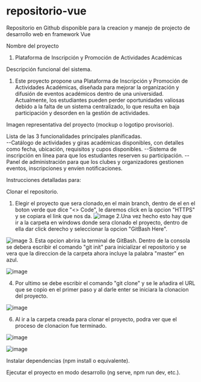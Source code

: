 # repositorio-vue
Repositorio en Github disponible para la creacion y manejo de projecto de desarrollo web en framework Vue

Nombre del proyecto
1. Plataforma de Inscripción y Promoción de Actividades Académicas

Descripción funcional del sistema.
1. Este proyecto propone una Plataforma de Inscripción y Promoción de Actividades Académicas, diseñada para mejorar la organización y difusión de eventos académicos dentro de una universidad. Actualmente, los estudiantes     pueden perder oportunidades valiosas debido a la falta de un sistema centralizado, lo que resulta en baja participación y desorden en la gestión de actividades.

Imagen representativa del proyecto (mockup o logotipo provisorio).  


Lista de las 3 funcionalidades principales planificadas.  
--Catálogo de actividades y giras académicas disponibles, con detalles como fecha, ubicación, requisitos y cupos disponibles. 
--Sistema de inscripción en línea para que los estudiantes reserven su participación. 
--Panel de administración para que los clubes y organizadores gestionen eventos, inscripciones y envíen notificaciones. 

Instrucciones detalladas para:  

Clonar el repositorio.
1. Elegir el proyecto que sera clonado,en el main branch, dentro de el en el boton verde que dice "<> Code", le daremos click en la opcion "HTTPS" y se copiara el link que nos da.
![image](https://github.com/user-attachments/assets/54d6739d-bf7e-41b3-a729-4297e036501e)
2.Una vez hecho esto hay que ir a la carpeta en windows donde sera clonado el proyecto, dentro de ella dar click derecho y seleccionar la opcion "GitBash Here".

![image](https://github.com/user-attachments/assets/509c1de3-e7bc-4e43-bd26-c7684916aeef)
3. Esta opcion abrira la terminal de GitBash. Dentro de la consola se debera escribir el comando "git init" para inicializar el repositorio y se vera que la direccion de la carpeta ahora incluye la palabra "master" en azul.

![image](https://github.com/user-attachments/assets/95388234-f971-44c1-8ac7-77c734106cbf)

4. Por ultimo se debe escribir el comando "git clone" y se le añadira el URL que se copio en el primer paso y al darle enter se iniciara la clonacion del proyecto.

![image](https://github.com/user-attachments/assets/0a27b409-33bf-49db-a7d3-9ded6f2a110f)

6. Al ir a la carpeta creada para clonar el proyecto, podra ver que el proceso de clonacion fue terminado.

![image](https://github.com/user-attachments/assets/027a2912-6138-4e5f-99a1-ccf72ef1b25c)

![image](https://github.com/user-attachments/assets/e4be109a-1b9e-46b6-be68-a11925c26485)




Instalar dependencias (npm install o equivalente).  

Ejecutar el proyecto en modo desarrollo (ng serve, npm run dev, etc.).
